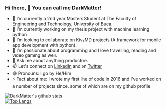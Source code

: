 ### Hi there, 👋 You can call me DarkMatter!

- 🔭 I’m currently a 2nd year Masters Student at The Faculty of Engineering and Technology, University of Buea.
- 🌱 I’m currently working on my thesis project with machine learning python
- 👯 I’m looking to collaborate on KivyMD projects (A framework for mobile app development with python).
- 🤔 I’m passionate about programming and I love travelling, reading and video gaming as well.
- 💬 Ask me about anything productive.
- 📫 Let's connect on [LinkedIn](https://www.linkedin.com/in/nde-lucien-19b033188/) and on [Twitter](https://twitter.com/dark_matter08)
- 😄 Pronouns: I go by He/Him
- ⚡ Fact about me: I wrote my first line of code in 2016 and I've worked on a number of projects since. some of which are on my github profile


[![DarkMatter's github stats](https://github-readme-stats.vercel.app/api?username=dark-matter08&show_icons=true&theme=radical)](https://github.com/dark-matter08/github-readme-stats)  
[![Top Langs](https://github-readme-stats.vercel.app/api/top-langs/?username=dark-matter08&theme=radical&layout=compact)](https://github.com/dark-matter08/github-readme-stats)


